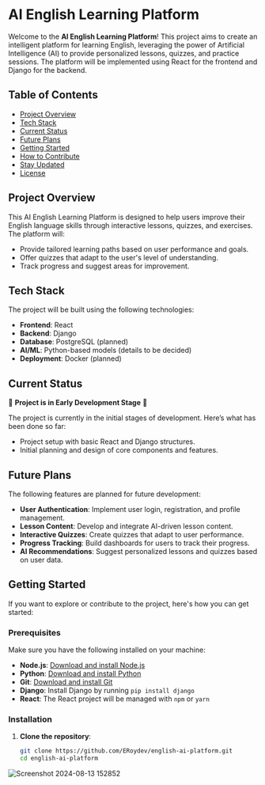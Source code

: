# AI English Learning Platform

Welcome to the **AI English Learning Platform**! This project aims to create an intelligent platform for learning English, leveraging the power of Artificial Intelligence (AI) to provide personalized lessons, quizzes, and practice sessions. The platform will be implemented using React for the frontend and Django for the backend.

## Table of Contents
- [Project Overview](#project-overview)
- [Tech Stack](#tech-stack)
- [Current Status](#current-status)
- [Future Plans](#future-plans)
- [Getting Started](#getting-started)
- [How to Contribute](#how-to-contribute)
- [Stay Updated](#stay-updated)
- [License](#license)


## Project Overview

This AI English Learning Platform is designed to help users improve their English language skills through interactive lessons, quizzes, and exercises. The platform will:
- Provide tailored learning paths based on user performance and goals.
- Offer quizzes that adapt to the user's level of understanding.
- Track progress and suggest areas for improvement.

## Tech Stack

The project will be built using the following technologies:

- **Frontend**: React
- **Backend**: Django
- **Database**: PostgreSQL (planned)
- **AI/ML**: Python-based models (details to be decided)
- **Deployment**: Docker (planned)

## Current Status

🚧 **Project is in Early Development Stage** 🚧

The project is currently in the initial stages of development. Here’s what has been done so far:
- Project setup with basic React and Django structures.
- Initial planning and design of core components and features.

## Future Plans

The following features are planned for future development:

- **User Authentication**: Implement user login, registration, and profile management.
- **Lesson Content**: Develop and integrate AI-driven lesson content.
- **Interactive Quizzes**: Create quizzes that adapt to user performance.
- **Progress Tracking**: Build dashboards for users to track their progress.
- **AI Recommendations**: Suggest personalized lessons and quizzes based on user data.

## Getting Started

If you want to explore or contribute to the project, here's how you can get started:

### Prerequisites

Make sure you have the following installed on your machine:

- **Node.js**: [Download and install Node.js](https://nodejs.org/)
- **Python**: [Download and install Python](https://www.python.org/)
- **Git**: [Download and install Git](https://git-scm.com/)
- **Django**: Install Django by running `pip install django`
- **React**: The React project will be managed with `npm` or `yarn`

### Installation

1. **Clone the repository**:
   ```bash
   git clone https://github.com/ERoydev/english-ai-platform.git
   cd english-ai-platform

![Screenshot 2024-08-13 152852](https://github.com/user-attachments/assets/3ae778ed-2aea-4b23-b2ba-b5399e399960)

   
